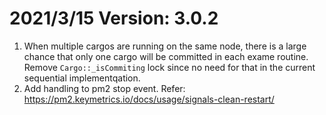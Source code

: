 
2021/3/15 Version: 3.0.2
===
 1. When multiple cargos are running on the same node, there is a large chance that only one cargo will be committed in each exame routine. Remove `Cargo::_isCommiting` lock since no need for that in the current sequential implementqation.
 2. Add handling to pm2 stop event. Refer: https://pm2.keymetrics.io/docs/usage/signals-clean-restart/





